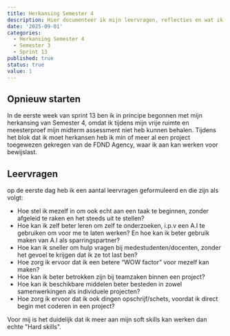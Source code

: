 ```yaml
---
title: Herkansing Semester 4
description: Hier documenteer ik mijn leervragen, reflecties en wat ik leer in sprint 13.
date: '2025-09-01'
categories:
  - Herkansing Semester 4
  - Semester 3
  - Sprint 13
published: true
status: true
value: 1
---
```


## Opnieuw starten
In de eerste week van sprint 13 ben ik in principe begonnen met mijn herkansing van Semester 4, omdat ik tijdens mijn vrije ruimte en meesterproef mijn midterm assessment niet heb kunnen behalen. Tijdens het blok dat ik moet herkansen heb ik min of meer al een project toegewezen gekregen van de FDND Agency, waar ik aan kan werken voor bewijslast.

## Leervragen
op de eerste dag heb ik een aantal leervragen geformuleerd en die zijn als volgt:

* Hoe stel ik mezelf in om ook echt aan een taak te beginnen, zonder afgeleid te raken en het steeds uit te stellen? 
* Hoe kan ik zelf beter leren om zelf te onderzoeken, i.p.v een A.I te gebruiken om voor me te laten werken? En hoe kan ik beter gebruik maken van A.I als sparringspartner?
* Hoe kan ik sneller om hulp vragen bij medestudenten/docenten, zonder het gevoel te krijgen dat ik ze tot last ben?
* Hoe zorg ik ervoor dat ik een betere “WOW factor” voor mezelf kan maken?
* Hoe kan ik beter betrokken zijn bij teamzaken binnen een project?
* Hoe kan ik beschikbare middelen beter besteden in zowel samenwerkingen als individuele projecten?
* Hoe zorg ik ervoor dat ik ook dingen opschrijf/schets, voordat ik direct begin met coderen in een project? 

Voor mij is het duidelijk dat ik meer aan mijn soft skills kan werken dan echte "Hard skills".

